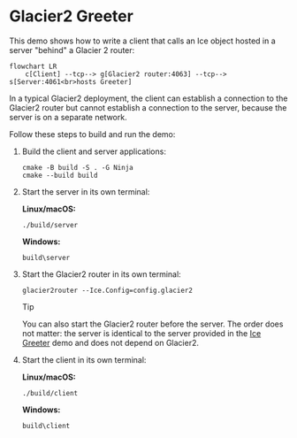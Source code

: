 # Glacier2 Greeter

This demo shows how to write a client that calls an Ice object hosted in a server "behind" a Glacier 2 router:

```mermaid
flowchart LR
    c[Client] --tcp--> g[Glacier2 router:4063] --tcp--> s[Server:4061<br>hosts Greeter]
```

In a typical Glacier2 deployment, the client can establish a connection to the Glacier2 router but cannot establish
a connection to the server, because the server is on a separate network.

Follow these steps to build and run the demo:

1. Build the client and server applications:

   ```shell
   cmake -B build -S . -G Ninja
   cmake --build build
   ```

2. Start the server in its own terminal:

   **Linux/macOS:**

   ```shell
   ./build/server
   ```

   **Windows:**

   ```shell
   build\server
   ```

3. Start the Glacier2 router in its own terminal:

   ```shell
   glacier2router --Ice.Config=config.glacier2
   ```

   > [!TIP]
   > You can also start the Glacier2 router before the server. The order does not matter: the server is identical to the
   > server provided in the [Ice Greeter][1] demo and does not depend on Glacier2.

4. Start the client in its own terminal:

    **Linux/macOS:**

    ```shell
    ./build/client
    ```

    **Windows:**

    ```shell
    build\client
    ```

[1]: ../../Ice/Greeter
